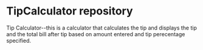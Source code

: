 # TipCalculator repository

Tip Calculator--this is a calculator that calculates the tip and displays the tip and the
total bill after tip based on amount entered and tip perecentage specified.